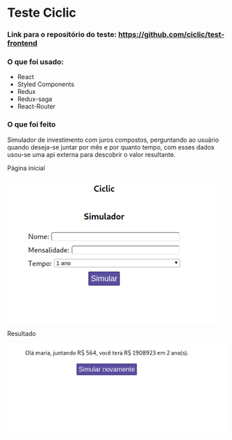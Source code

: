 # Teste Ciclic

### Link para o repositório do teste: https://github.com/ciclic/test-frontend

### O que foi usado:

- React
- Styled Components
- Redux
- Redux-saga
- React-Router

### O que foi feito

Simulador de investimento com juros compostos, perguntando ao usuário quando deseja-se juntar por mês e por quanto tempo, com esses dados usou-se uma api externa para descobrir o valor resultante.

Página inicial

![](https://github.com/wps13/testes-frontEnd/blob/master/ciclic/public/images/home.png)

Resultado

![](https://github.com/wps13/testes-frontEnd/blob/master/ciclic/public/images/result.png)
